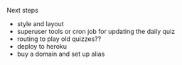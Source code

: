 Next steps

- style and layout
- superuser tools or cron job for updating the daily quiz
- routing to play old quizzes??
- deploy to heroku 
- buy a domain and set up alias